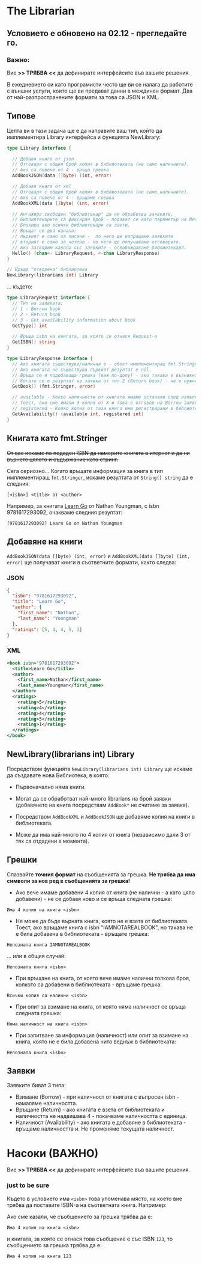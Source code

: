 # The Librarian

## Условието е обновено на 02.12 - прегледайте го.

### Важно:

Вие **>> ТРЯБВА <<** да дефинирате интерфейсите във вашите решения.

В ежедневието си като програмисти често ще ви се налага да работите с външни услуги, които ще ви предават данни в междинен формат. Два от най-разпространените формати за това са JSON и XML.

## Типове

Целта ви в тази задача ще е да направите ваш тип, който да имплементира Library интерфейса и функцията NewLibrary:

```go
type Library interface {

  // Добавя книга от json
  // Oтговаря с общия брой копия в библиотеката (не само наличните).
  // Aко са повече от 4 - връща грешка
  AddBookJSON(data []byte) (int, error)

  // Добавя книга от xml
  // Oтговаря с общия брой копия в библиотеката (не само наличните).
  // Ако са повече от 4 - връщаме грешка
  AddBookXML(data []byte) (int, error)

  // Ангажира свободен "библиотекар" да ни обработва заявките.
  // Библиотекарите са фиксиран брой - подават се като параметър на NewLibrary
  // Блокира ако всички библиотекари са заети.
  // Връщат се два канала:
  // първият е само за писане -  по него ще изпращаме заявките
  // вторият е само за четене - по него ще получаваме отговорите.
  // Ако затворим канала със заявките - освобождаваме библиотекаря.
  Hello() (chan<- LibraryRequest, <-chan LibraryResponse)
}

// Връща "отворена" библиотека
NewLibrary(librarians int) Library
```

... където:

```go
type LibraryRequest interface {
  // Тип на заявката:
  // 1 - Borrow book
  // 2 - Return book
  // 3 - Get availability information about book
  GetType() int

  // Връща isbn на книгата, за която се отнася Request-a
  GetISBN() string
}

type LibraryResponse interface {
  // Ако книгата съществува/налична е - обект имплементиращ fmt.Stringer (повече информация по-долу)
  // Aко книгата не съществува първият резултат е nil.
  // Връща се и подобаващa грешка (виж по-долу) - ако такава е възникнала.
  // Когато се е резултат на заявка от тип 2 (Return book) - не е нужно да я закачаме към отговора.
  GetBook() (fmt.Stringer, error)

  // available - Колко наличности от книгата имаме останали след изпълнението на заявката.
  // Тоест, ако сме имали 3 копия от Х и това е отговор на Borrow заявка - тук ще има 2.
  // registered - Колко копия от тази книга има регистрирани в библиотеката (макс 4).
  GetAvailability() (available int, registered int)
}
```

## Книгата като fmt.Stringer

<s>От вас искаме по подаден ISBN да намерите книгата в итернет и да ни върнете цялото и съдържание като стринг.</s>

Сега сериозно... Когато връщате информация за книга в тип имплементиращ `fmt.Stringer`, искаме резултата от `String() string` да е следния:

```
[<isbn>] <title> от <author>
```

Например, за книгата [Learn Go](https://manning.com/books/learn-go?a_aid=nathany&a_bid=53f68821) от Nathan Youngman, с isbn 9781617293092, oчакваме следния резултат:

```
[9781617293092] Learn Go от Nathan Youngman
```

## Добавяне на книги

`AddBookJSON(data []byte) (int, error)` и `AddBookXML(data []byte) (int, error)` ще получават книги в съответните формати, както следва:

### JSON

```json
{
  "isbn": "9781617293092",
  "title": "Learn Go",
  "author": {
    "first_name": "Nathan",
    "last_name": "Youngman"
  },
  "ratings": [5, 4, 4, 5, 1]
}
```


### XML

```XML
<book isbn="9781617293092">
  <title>Learn Go</title>
  <author>
    <first_name>Nathan</first_name>
    <last_name>Youngman</first_name>
  </author>
  <ratings>
    <rating>5</rating>
    <rating>4</rating>
    <rating>4</rating>
    <rating>5</rating>
    <rating>1</rating>
  </ratings>
</book>
```

## NewLibrary(librarians int) Library

Посредством функцията `NewLibrary(librarians int) Library` ще искаме да създавате нова Библиотека, в която:

- Първоначално няма книги.

- Могат да се обработват най-много librarians на брой заявки (добавянето на книга посредствам `AddBook*` не считаме за заявка).

- Посредством `AddBookXML` и `AddBookJSON` ще добавяме копия на книги в библиотеката.

- Може да има най-много по 4 копия от книга (независимо дали 3 от тях са отдадени в моментa).

## Грешки

Спазвайте **точния формат** на съобщенията за грешка. **Не трябва да има символи за нов ред в съобщенията за грешка!**

- Ако вече имаме добавени 4 копия от книга (не налични - а като цяло добавени) - не се добавя ново и се връща следната грешка:

```
Има 4 копия на книга <isbn>
```

- Не може да бъде върната книга, която не е взета от библиотеката. Тоест, ако връщаме книга с isbn "IAMNOTAREALBOOK", но такава не е била добавена в библиотеката - връщате грешка:

```
Непозната книга IAMNOTAREALBOOK
```

... или в общия случай:

```
Непозната книга <isbn>
```

- При връщане на книга, от която вече имаме налични толкова броя, колкото са добавени в библиотеката - връщаме грешка:

```
Всички копия са налични <isbn>
```

- При опит за взимане на книга, от която няма наличност се връща следната грешка:

```
Няма наличност на книга <isbn>
```

- При запитване за информация (наличност) или опит за взимане на книга, която не е била добавена нито веднъж в библиотеката:

```
Непозната книга <isbn>
```

## Заявки

Заявките биват 3 типа:

- Взимане (Borrow) - при наличност от книгата с въпросен isbn - намаляме наличносттa.
- Връщане (Return) - ако книгата е взета от библиотеката и наличността не надвишава 4 - покачваме наличността с единица.
- Наличност (Availability) - ако книгата е добавяне в библиотеката  - връщаме наличността и. Не променяме текущата наличност.

# Насоки (ВАЖНО)

Вие **>> ТРЯБВА <<** да дефинирате интерфейсите във вашите решения.

### just to be sure
Където в условието има `<isbn>` това упоменава място, на което вие трябва да поставите ISBN-а на съответната книга.
Например:

Ако сме казали, че съобщението за грешка трябва да е:

```
Има 4 копия на книга <isbn>
```

и книгата, за която се отнася това съобщение е със ISBN `123`, то съобщението за грешка трябва да е:

```
Има 4 копия на книга 123
```
